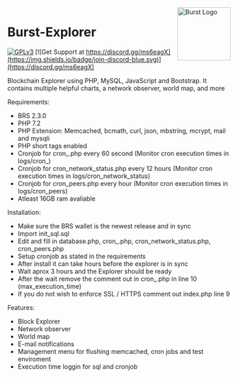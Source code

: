 <img align="right" width="120" height="120" title="Burst Logo" src="https://raw.githubusercontent.com/burst-apps-team/Marketing_Resources/master/BURST_LOGO/PNG/icon_blue.png" />

# Burst-Explorer
[![GPLv3](https://img.shields.io/badge/license-GPLv3-blue.svg)](LICENSE.txt)
[![Get Support at https://discord.gg/ms6eagX](https://img.shields.io/badge/join-discord-blue.svg)](https://discord.gg/ms6eagX)

Blockchain Explorer using PHP, MySQL, JavaScript and Bootstrap. It contains multiple helpful charts, a network observer, world map, and more

Requirements:
* BRS 2.3.0
* PHP 7.2
* PHP Extension: Memcached, bcmath, curl, json, mbstring, mcrypt, mail and mysqli
* PHP short tags enabled
* Cronjob for cron_.php every 60 second (Monitor cron execution times in logs/cron_)
* Cronjob for cron_network_status.php every 12 hours (Monitor cron execution times in logs/cron_network_status)
* Cronjob for cron_peers.php every hour (Monitor cron execution times in logs/cron_peers)
* Atleast 16GB ram avaliable

Installation:
* Make sure the BRS wallet is the newest release and in sync
* Import init_sql.sql
* Edit and fill in database.php, cron_.php, cron_network_status.php, cron_peers.php
* Setup cronjob as stated in the requirements
* After install it can take hours before the explorer is in sync
* Wait aprox 3 hours and the Explorer should be ready
* After the wait remove the comment out in cron_.php in line 10 (max_execution_time)
* If you do not wish to enforce SSL / HTTPS comment out index.php line 9

Features:
* Block Explorer
* Network observer
* World map
* E-mail notifications
* Management menu for flushing memcached, cron jobs and test enviroment
* Execution time loggin for sql and cronjob 
